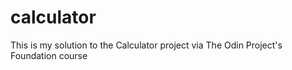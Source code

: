# calculator
This is my solution to the Calculator project via The Odin Project's Foundation course
